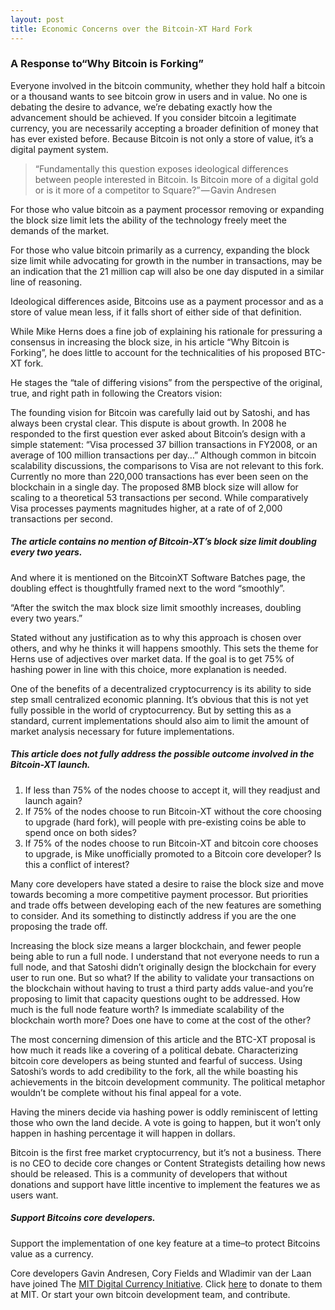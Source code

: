 ```yaml
---
layout: post
title: Economic Concerns over the Bitcoin-XT Hard Fork
---
```

### A Response to“Why Bitcoin is Forking”

Everyone involved in the bitcoin community, whether they hold half a bitcoin or a thousand wants to see bitcoin grow in users and in value. No one is debating the desire to advance, we’re debating exactly how the advancement should be achieved. If you consider bitcoin a legitimate currency, you are necessarily accepting a broader definition of money that has ever existed before. Because Bitcoin is not only a store of value, it’s a digital payment system.

> “Fundamentally this question exposes ideological differences between people interested in Bitcoin. Is Bitcoin more of a digital gold or is it more of a competitor to Square?” — Gavin Andresen

For those who value bitcoin as a payment processor
removing or expanding the block size limit lets the ability of the technology freely meet the demands of the market.

For those who value bitcoin primarily as a currency,
expanding the block size limit while advocating for growth in the number in transactions, may be an indication that the 21 million cap will also be one day disputed in a similar line of reasoning.

Ideological differences aside, Bitcoins use as a payment processor and as a store of value mean less, if it falls short of either side of that definition.

While Mike Herns does a fine job of explaining his rationale for pressuring a consensus in increasing the block size, in his article “Why Bitcoin is Forking”, he does little to account for the technicalities of his proposed BTC-XT fork.

He stages the “tale of differing visions” from the perspective of the original, true, and right path in following the Creators vision:

The founding vision for Bitcoin was carefully laid out by Satoshi, and has always been crystal clear. This dispute is about growth. In 2008 he responded to the first question ever asked about Bitcoin’s design with a simple statement:
“Visa processed 37 billion transactions in FY2008, or an average of 100 million transactions per day…”
Although common in bitcoin scalability discussions, the comparisons to Visa are not relevant to this fork. Currently no more than 220,000 transactions has ever been seen on the blockchain in a single day. The proposed 8MB block size will allow for scaling to a theoretical 53 transactions per second. While comparatively Visa processes payments magnitudes higher, at a rate of of 2,000 transactions per second.

##### The article contains no mention of Bitcoin-XT’s block size limit doubling every two years.

And where it is mentioned on the BitcoinXT Software Batches page, the doubling effect is thoughtfully framed next to the word “smoothly”.

“After the switch the max block size limit smoothly increases, doubling every two years.”

Stated without any justification as to why this approach is chosen over others, and why he thinks it will happens smoothly. This sets the theme for Herns use of adjectives over market data. If the goal is to get 75% of hashing power in line with this choice, more explanation is needed.

One of the benefits of a decentralized cryptocurrency is its ability to side step small centralized economic planning. It’s obvious that this is not yet fully possible in the world of cryptocurrency. But by setting this as a standard, current implementations should also aim to limit the amount of market analysis necessary for future implementations.

##### This article does not fully address the possible outcome involved in the Bitcoin-XT launch.

1. If less than 75% of the nodes choose to accept it, will they readjust and launch again?
2. If 75% of the nodes choose to run Bitcoin-XT without the core choosing to upgrade (hard fork), will people with pre-existing coins be able to spend once on both sides?
3. If 75% of the nodes choose to run Bitcoin-XT and bitcoin core chooses to upgrade, is Mike unofficially promoted to a Bitcoin core developer? Is this a conflict of interest?

Many core developers have stated a desire to raise the block size and move towards becoming a more competitive payment processor. But priorities and trade offs between developing each of the new features are something to consider. And its something to distinctly address if you are the one proposing the trade off.

Increasing the block size means a larger blockchain, and fewer people being able to run a full node. I understand that not everyone needs to run a full node, and that Satoshi didn’t originally design the blockchain for every user to run one. But so what? If the ability to validate your transactions on the blockchain without having to trust a third party adds value-and you’re proposing to limit that capacity questions ought to be addressed. How much is the full node feature worth? Is immediate scalability of the blockchain worth more? Does one have to come at the cost of the other?

The most concerning dimension of this article and the BTC-XT proposal is how much it reads like a covering of a political debate. Characterizing bitcoin core developers as being stunted and fearful of success. Using Satoshi’s words to add credibility to the fork, all the while boasting his achievements in the bitcoin development community. The political metaphor wouldn’t be complete without his final appeal for a vote.

Having the miners decide via hashing power is oddly reminiscent of letting those who own the land decide. A vote is going to happen, but it won’t only happen in hashing percentage it will happen in dollars.

Bitcoin is the first free market cryptocurrency, but it’s not a business. There is no CEO to decide core changes or Content Strategists detailing how news should be released. This is a community of developers that without donations and support have little incentive to implement the features we as users want.

##### Support Bitcoins core developers.
Support the implementation of one key feature at a time–to protect Bitcoins value as a currency.

Core developers Gavin Andresen, Cory Fields and Wladimir van der Laan have joined The [MIT Digital Currency Initiative](http://www.coindesk.com/bitcoin-core-developers-join-mit-digital-currency-initiative/). Click [here](https://giving.mit.edu/givenow/update-gift.dyn) to donate to them at MIT. Or start your own bitcoin development team, and contribute.
